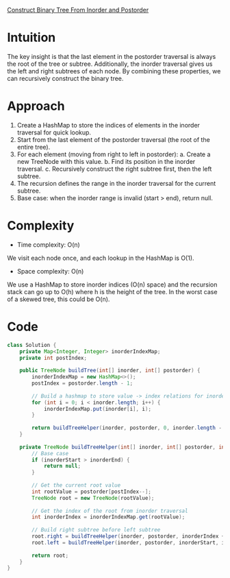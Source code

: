 [Construct Binary Tree From Inorder and Postorder](https://leetcode.com/problems/construct-binary-tree-from-inorder-and-postorder-traversal/description/?envType=study-plan-v2&envId=top-interview-150)

# Intuition
The key insight is that the last element in the postorder traversal is always the root of the tree or subtree. Additionally, the inorder traversal gives us the left and right subtrees of each node. By combining these properties, we can recursively construct the binary tree.

# Approach
1. Create a HashMap to store the indices of elements in the inorder traversal for quick lookup.
2. Start from the last element of the postorder traversal (the root of the entire tree).
3. For each element (moving from right to left in postorder):
   a. Create a new TreeNode with this value.
   b. Find its position in the inorder traversal.
   c. Recursively construct the right subtree first, then the left subtree.
4. The recursion defines the range in the inorder traversal for the current subtree.
5. Base case: when the inorder range is invalid (start > end), return null.

# Complexity
- Time complexity: O(n)
<!-- Add your time complexity here, e.g. $$O(n)$$ -->
We visit each node once, and each lookup in the HashMap is O(1).

- Space complexity: O(n)
<!-- Add your space complexity here, e.g. $$O(n)$$ -->
We use a HashMap to store inorder indices (O(n) space) and the recursion stack can go up to O(h) where h is the height of the tree. In the worst case of a skewed tree, this could be O(n).

# Code
```java
class Solution {
    private Map<Integer, Integer> inorderIndexMap;
    private int postIndex;
    
    public TreeNode buildTree(int[] inorder, int[] postorder) {
        inorderIndexMap = new HashMap<>();
        postIndex = postorder.length - 1;
        
        // Build a hashmap to store value -> index relations for inorder traversal
        for (int i = 0; i < inorder.length; i++) {
            inorderIndexMap.put(inorder[i], i);
        }
        
        return buildTreeHelper(inorder, postorder, 0, inorder.length - 1);
    }
    
    private TreeNode buildTreeHelper(int[] inorder, int[] postorder, int inorderStart, int inorderEnd) {
        // Base case
        if (inorderStart > inorderEnd) {
            return null;
        }
        
        // Get the current root value
        int rootValue = postorder[postIndex--];
        TreeNode root = new TreeNode(rootValue);
        
        // Get the index of the root from inorder traversal
        int inorderIndex = inorderIndexMap.get(rootValue);
        
        // Build right subtree before left subtree
        root.right = buildTreeHelper(inorder, postorder, inorderIndex + 1, inorderEnd);
        root.left = buildTreeHelper(inorder, postorder, inorderStart, inorderIndex - 1);
        
        return root;
    }
}
```